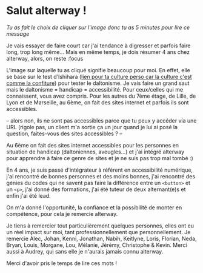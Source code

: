 # Salut alterway !

_Tu as fait le choix de cliquer sur l'image donc tu as 5 minutes pour lire ce message_

Je vais essayer de faire court car j'ai tendance à digresser et parfois faire long, trop long même...
Mais en même temps, je dois résumer 4 ans chez alterway, alors, on reste :focus 

L'image sur laquelle tu as cliqué signifie beaucoup pour moi. 
En effet, elle se base sur le test d’Ishihara ([lien pour ta culture perso car la culture c'est comme la confiture](http://daltonien.free.fr/daltonien/article.php3?id_article=6)) pour tester le daltonisme. Je vais faire un grand saut mais le daltonisme = handicap = accessibilité. Pour ceux/celles qui me connaissent, vous avez compris. Pour les autres du 7ème étage, de Lille, de Lyon et de Marseille, au 6ème, on fait des sites internet et parfois ils sont accessibles. 

– alors non, ils ne sont pas accessibles parce que tu peux y accéder via une URL (rigole pas, un client m'a sortie ça un jour quand je lui ai posé la question, faites-vous des sites accessibles ? –

Au 6ème on fait des sites internet accessibles pour les personnes en situation de handicap (daltoniennes, aveugles...) et j'ai intégré alterway pour apprendre à faire ce genre de sites et je ne suis pas trop mal tombé :)

En 4 ans, je suis passé d'intégrateur à référent en accessibilité numérique, j'ai rencontré de bonnes personnes et des moins bonnes, j'ai rencontré des génies du codes qui ne savent pas faire la différence entre un `<button>` et un `<p>`, j'ai donné des formations, j'ai été tuteur de deux alternant(e)s et enfin j'ai été lead. 

On m'a donné l'opportunité, la confiance et la possibilité de monter en compétence, pour cela je remercie alterway.

Je tiens à remercier tout particulièrement quelques personnes, elles ont eu un réel impact sur moi, tant professionnellement que personnellement. Je remercie Alec, Johan, Kenni, Jonathan, Nabih, Keitlyne, Loris, Florian, Neda, Bryan, Louis, Morgane, Lou, Mélanie, Jérémy, Christophe & Kevin. Merci aussi à Audrey, qui sans elle je n'aurais jamais connu alterway.

Merci d'avoir pris le temps de lire ces mots !
